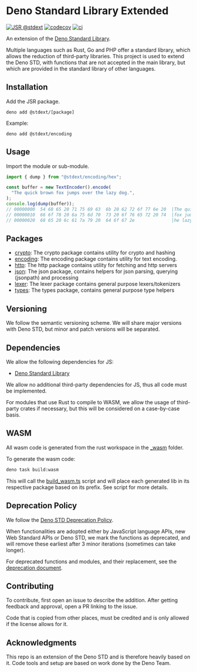 # Deno Standard Library Extended

[![JSR @stdext](https://jsr.io/badges/@stdext)](https://jsr.io/@stdext)
[![codecov](https://codecov.io/gh/halvardssm/deno_stdext/graph/badge.svg?token=T1JEMGF8VW)](https://codecov.io/gh/halvardssm/deno_stdext)
[![ci](https://github.com/halvardssm/deno_stdext/actions/workflows/ci.yml/badge.svg)](https://github.com/halvardssm/deno_stdext/actions/workflows/ci.yml)

An extension of the
[Deno Standard Library](https://github.com/denoland/deno_std).

Multiple languages such as Rust, Go and PHP offer a standard library, which
allows the reduction of third-party libraries. This project is used to extend
the Deno STD, with functions that are not accepted in the main library, but
which are provided in the standard library of other languages.

## Installation

Add the JSR package.

```
deno add @stdext/[package]
```

Example:

```
deno add @stdext/encoding
```

## Usage

Import the module or sub-module.

```ts
import { dump } from "@stdext/encoding/hex";

const buffer = new TextEncoder().encode(
  "The quick brown fox jumps over the lazy dog.",
);
console.log(dump(buffer));
// 00000000  54 68 65 20 71 75 69 63  6b 20 62 72 6f 77 6e 20  |The quick brown |
// 00000010  66 6f 78 20 6a 75 6d 70  73 20 6f 76 65 72 20 74  |fox jumps over t|
// 00000020  68 65 20 6c 61 7a 79 20  64 6f 67 2e              |he lazy dog.|
```

## Packages

- [crypto](https://jsr.io/@stdext/crypto): The crypto package contains utility
  for crypto and hashing
- [encoding](https://jsr.io/@stdext/encoding): The encoding package contains
  utility for text encoding.
- [http](https://jsr.io/@stdext/http): The http package contains utility for
  fetching and http servers
- [json](https://jsr.io/@stdext/json): The json package, contains helpers for
  json parsing, querying (jsonpath) and processing
- [lexer](https://jsr.io/@stdext/lexer): The lexer package contains general
  purpose lexers/tokenizers
- [types](https://jsr.io/@stdext/types): The types package, contains general
  purpose type helpers

## Versioning

We follow the semantic versioning scheme. We will share major versions with Deno
STD, but minor and patch versions will be separated.

## Dependencies

We allow the following dependencies for JS:

- [Deno Standard Library](https://github.com/denoland/deno_std)

We allow no additional third-party dependencies for JS, thus all code must be
implemented.

For modules that use Rust to compile to WASM, we allow the usage of third-party
crates if necessary, but this will be considered on a case-by-case basis.

## WASM

All wasm code is generated from the rust workspace in the [\_wasm](./_wasm)
folder.

To generate the wasm code:

```sh
deno task build:wasm
```

This will call the [build_wasm.ts](./_tools/build_wasm.ts) script and will place
each generated lib in its respective package based on its prefix. See script for
more details.

## Deprecation Policy

We follow the
[Deno STD Deprecation Policy](https://github.com/denoland/deno_std?tab=readme-ov-file#deprecation-policy).

When functionalities are adopted either by JavaScript language APIs, new Web
Standard APIs or Deno STD, we mark the functions as deprecated, and will remove
these earliest after 3 minor iterations (sometimes can take longer).

For deprecated functions and modules, and their replacement, see the
[deprecation document](./DEPRECATIONS.md).

## Contributing

To contribute, first open an issue to describe the addition. After getting
feedback and approval, open a PR linking to the issue.

Code that is copied from other places, must be credited and is only allowed if
the license allows for it.

## Acknowledgments

This repo is an extension of the Deno STD and is therefore heavily based on it.
Code tools and setup are based on work done by the Deno Team.
